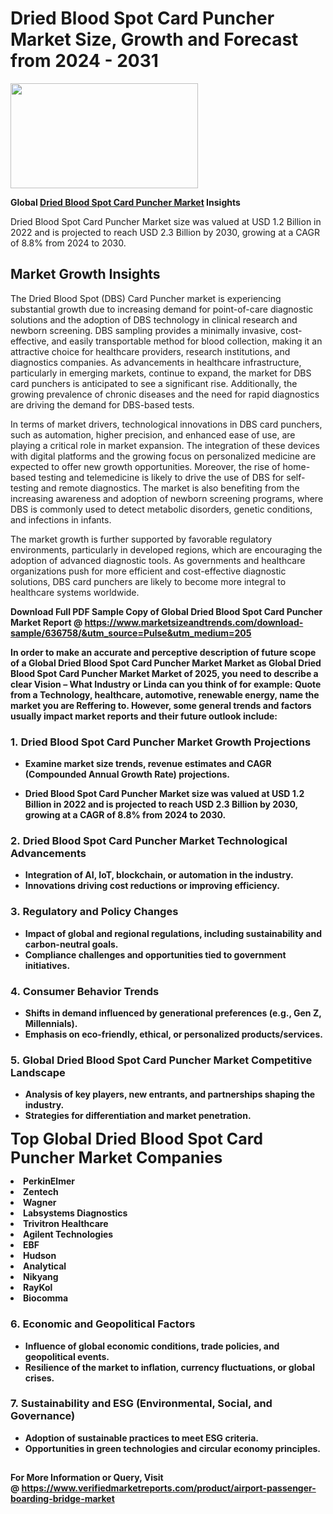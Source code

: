 <H1>Dried Blood Spot Card Puncher Market Size, Growth and Forecast from 2024 - 2031</H1><img class="aligncenter size-medium wp-image-584254" src="https://thirdeyenews.in/wp-content/uploads/2024/09/Global-Market-Research-300x168.jpeg" alt="" width="300" height="168" /><p><strong>Global&nbsp;<a href="https://www.marketsizeandtrends.com/download-sample/636758/&amp;utm_source=Pulse&amp;utm_medium=205">Dried Blood Spot Card Puncher Market</a> Insights</strong></p><p>Dried Blood Spot Card Puncher Market size was valued at USD 1.2 Billion in 2022 and is projected to reach USD 2.3 Billion by 2030, growing at a CAGR of 8.8% from 2024 to 2030.</p><p><h2>Market Growth Insights</h2> <p>The Dried Blood Spot (DBS) Card Puncher market is experiencing substantial growth due to increasing demand for point-of-care diagnostic solutions and the adoption of DBS technology in clinical research and newborn screening. DBS sampling provides a minimally invasive, cost-effective, and easily transportable method for blood collection, making it an attractive choice for healthcare providers, research institutions, and diagnostics companies. As advancements in healthcare infrastructure, particularly in emerging markets, continue to expand, the market for DBS card punchers is anticipated to see a significant rise. Additionally, the growing prevalence of chronic diseases and the need for rapid diagnostics are driving the demand for DBS-based tests.</p> <p><strong></strong></p> <p>In terms of market drivers, technological innovations in DBS card punchers, such as automation, higher precision, and enhanced ease of use, are playing a critical role in market expansion. The integration of these devices with digital platforms and the growing focus on personalized medicine are expected to offer new growth opportunities. Moreover, the rise of home-based testing and telemedicine is likely to drive the use of DBS for self-testing and remote diagnostics. The market is also benefiting from the increasing awareness and adoption of newborn screening programs, where DBS is commonly used to detect metabolic disorders, genetic conditions, and infections in infants.</p> <p>The market growth is further supported by favorable regulatory environments, particularly in developed regions, which are encouraging the adoption of advanced diagnostic tools. As governments and healthcare organizations push for more efficient and cost-effective diagnostic solutions, DBS card punchers are likely to become more integral to healthcare systems worldwide.</p> <p><strong></p><p><span class=""><strong>Download Full PDF Sample Copy of Global Dried Blood Spot Card Puncher Market Report</strong> @ <a href="https://www.marketsizeandtrends.com/download-sample/636758/&amp;utm_source=Pulse&amp;utm_medium=205" target="_blank">https://www.marketsizeandtrends.com/download-sample/636758/&amp;utm_source=Pulse&amp;utm_medium=205</a></span></p><p>In order to make an accurate and perceptive description of future scope of a Global&nbsp;Dried Blood Spot Card Puncher Market Market as Global&nbsp;Dried Blood Spot Card Puncher Market Market of 2025, you need to describe a clear Vision &ndash; What Industry or Linda can you think of for example: Quote from a Technology, healthcare, automotive, renewable energy, name the market you are Reffering to. However, some general trends and factors usually impact market reports and their future outlook include:</p><h3>1.&nbsp;<strong>Dried Blood Spot Card Puncher Market Growth Projections</strong></h3><ul><li>Examine market size trends, revenue estimates and CAGR (Compounded Annual Growth Rate) projections.</li><li><p>Dried Blood Spot Card Puncher Market size was valued at USD 1.2 Billion in 2022 and is projected to reach USD 2.3 Billion by 2030, growing at a CAGR of 8.8% from 2024 to 2030.</p></li></ul><h3>2.&nbsp;<strong>Dried Blood Spot Card Puncher Market Technological Advancements</strong></h3><ul><li>Integration of AI, IoT, blockchain, or automation in the industry.</li><li>Innovations driving cost reductions or improving efficiency.</li></ul><h3>3.&nbsp;<strong>Regulatory and Policy Changes</strong></h3><ul><li>Impact of global and regional regulations, including sustainability and carbon-neutral goals.</li><li>Compliance challenges and opportunities tied to government initiatives.</li></ul><h3>4.&nbsp;<strong>Consumer Behavior Trends</strong></h3><ul><li>Shifts in demand influenced by generational preferences (e.g., Gen Z, Millennials).</li><li>Emphasis on eco-friendly, ethical, or personalized products/services.</li></ul><h3>5.&nbsp;<strong>Global Dried Blood Spot Card Puncher Market Competitive Landscape</strong></h3><ul><li>Analysis of key players, new entrants, and partnerships shaping the industry.</li><li>Strategies for differentiation and market penetration.</li></ul><p data-pm-slice="1 1 []"><span style="color: inherit; font-family: inherit; font-size: 25px;">Top Global Dried Blood Spot Card Puncher Market Companies</span></p><div class="" data-test-id=""><p><li>PerkinElmer</li><li> Zentech</li><li> Wagner</li><li> Labsystems Diagnostics</li><li> Trivitron Healthcare</li><li> Agilent Technologies</li><li> EBF</li><li> Hudson</li><li> Analytical</li><li> Nikyang</li><li> RayKol</li><li> Biocomma</li></p></div><h3>6.&nbsp;<strong>Economic and Geopolitical Factors</strong></h3><ul><li>Influence of global economic conditions, trade policies, and geopolitical events.</li><li>Resilience of the market to inflation, currency fluctuations, or global crises.</li></ul><h3>7.&nbsp;<strong>Sustainability and ESG (Environmental, Social, and Governance)</strong></h3><ul><li>Adoption of sustainable practices to meet ESG criteria.</li><li>Opportunities in green technologies and circular economy principles.</li></ul><h2><strong style="font-size: 14px;">For More Information or Query, Visit @&nbsp;</strong><a style="background-color: #ffffff; font-size: 14px;" href="https://www.marketsizeandtrends.com/report/dried-blood-spot-card-puncher-market/" target="_blank">https://www.verifiedmarketreports.com/product/airport-passenger-boarding-bridge-market</a></h2>
